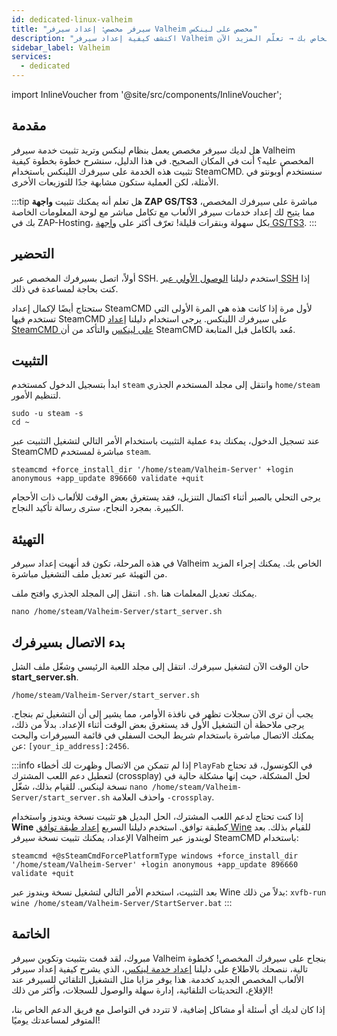 ```yaml
---
id: dedicated-linux-valheim
title: "سيرفر مخصص: إعداد سيرفر Valheim مخصص على لينكس"
description: "اكتشف كيفية إعداد سيرفر Valheim مخصص على لينكس لاستضافة لعبتك بكفاءة وتحسين أداء السيرفر الخاص بك → تعلّم المزيد الآن"
sidebar_label: Valheim
services:
  - dedicated
---
```


import InlineVoucher from '@site/src/components/InlineVoucher';

## مقدمة
هل لديك سيرفر مخصص يعمل بنظام لينكس وتريد تثبيت خدمة سيرفر Valheim المخصص عليه؟ أنت في المكان الصحيح. في هذا الدليل، سنشرح خطوة بخطوة كيفية تثبيت هذه الخدمة على سيرفرك اللينكس باستخدام SteamCMD. سنستخدم أوبونتو في الأمثلة، لكن العملية ستكون مشابهة جدًا للتوزيعات الأخرى.

:::tip
هل تعلم أنه يمكنك تثبيت **واجهة ZAP GS/TS3** مباشرة على سيرفرك المخصص، مما يتيح لك إعداد خدمات سيرفر الألعاب مع تكامل مباشر مع لوحة المعلومات الخاصة بك في ZAP-Hosting، بكل سهولة وبنقرات قليلة! تعرّف أكثر على [واجهة GS/TS3](dedicated-linux-gs-interface.md).
:::

<InlineVoucher />

## التحضير

أولاً، اتصل بسيرفرك المخصص عبر SSH. استخدم دليلنا [الوصول الأولي عبر SSH](dedicated-linux-ssh.md) إذا كنت بحاجة لمساعدة في ذلك.

ستحتاج أيضًا لإكمال إعداد SteamCMD لأول مرة إذا كانت هذه هي المرة الأولى التي تستخدم فيها SteamCMD على سيرفرك اللينكس. يرجى استخدام دليلنا [إعداد SteamCMD على لينكس](dedicated-linux-steamcmd.md) والتأكد من أن SteamCMD مُعد بالكامل قبل المتابعة.

## التثبيت

ابدأ بتسجيل الدخول كمستخدم `steam` وانتقل إلى مجلد المستخدم الجذري `home/steam` لتنظيم الأمور.
```
sudo -u steam -s
cd ~
```

عند تسجيل الدخول، يمكنك بدء عملية التثبيت باستخدام الأمر التالي لتشغيل التثبيت عبر SteamCMD مباشرة لمستخدم `steam`.
```
steamcmd +force_install_dir '/home/steam/Valheim-Server' +login anonymous +app_update 896660 validate +quit
```

يرجى التحلي بالصبر أثناء اكتمال التنزيل، فقد يستغرق بعض الوقت للألعاب ذات الأحجام الكبيرة. بمجرد النجاح، سترى رسالة تأكيد النجاح.

## التهيئة

في هذه المرحلة، تكون قد أنهيت إعداد سيرفر Valheim الخاص بك. يمكنك إجراء المزيد من التهيئة عبر تعديل ملف التشغيل مباشرة.

انتقل إلى المجلد الجذري وافتح ملف `.sh`. يمكنك تعديل المعلمات هنا.
```
nano /home/steam/Valheim-Server/start_server.sh
```

## بدء الاتصال بسيرفرك

حان الوقت الآن لتشغيل سيرفرك. انتقل إلى مجلد اللعبة الرئيسي وشغّل ملف الشل **start_server.sh**.
```
/home/steam/Valheim-Server/start_server.sh
```

يجب أن ترى الآن سجلات تظهر في نافذة الأوامر، مما يشير إلى أن التشغيل تم بنجاح. يرجى ملاحظة أن التشغيل الأول قد يستغرق بعض الوقت أثناء الإعداد. بدلاً من ذلك، يمكنك الاتصال مباشرة باستخدام شريط البحث السفلي في قائمة السيرفرات والبحث عن: `[your_ip_address]:2456`.

:::info
إذا لم تتمكن من الاتصال وظهرت لك أخطاء `PlayFab` في الكونسول، قد تحتاج لتعطيل دعم اللعب المشترك (crossplay) لحل المشكلة، حيث إنها مشكلة حالية في نسخة لينكس. للقيام بذلك، شغّل `nano /home/steam/Valheim-Server/start_server.sh` واحذف العلامة `-crossplay`.

إذا كنت تحتاج لدعم اللعب المشترك، الحل البديل هو تثبيت نسخة ويندوز واستخدام **Wine** كطبقة توافق. استخدم دليلنا السريع [إعداد طبقة توافق Wine](dedicated-linux-wine.md) للقيام بذلك. بعد الإعداد، يمكنك تثبيت نسخة سيرفر Valheim لويندوز عبر SteamCMD باستخدام:
```
steamcmd +@sSteamCmdForcePlatformType windows +force_install_dir '/home/steam/Valheim-Server' +login anonymous +app_update 896660 validate +quit
```

بعد التثبيت، استخدم الأمر التالي لتشغيل نسخة ويندوز عبر Wine بدلاً من ذلك: `xvfb-run wine /home/steam/Valheim-Server/StartServer.bat`
:::

## الخاتمة

مبروك، لقد قمت بتثبيت وتكوين سيرفر Valheim بنجاح على سيرفرك المخصص! كخطوة تالية، ننصحك بالاطلاع على دليلنا [إعداد خدمة لينكس](dedicated-linux-create-gameservice.md)، الذي يشرح كيفية إعداد سيرفر الألعاب المخصص الجديد كخدمة. هذا يوفر مزايا مثل التشغيل التلقائي للسيرفر عند الإقلاع، التحديثات التلقائية، إدارة سهلة والوصول للسجلات، وأكثر من ذلك!

إذا كان لديك أي أسئلة أو مشاكل إضافية، لا تتردد في التواصل مع فريق الدعم الخاص بنا، المتوفر لمساعدتك يوميًا!

<InlineVoucher />